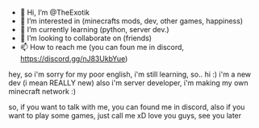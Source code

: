 - 👋 Hi, I’m @TheExotik
- 👀 I’m interested in (minecrafts mods, dev, other games, happiness)
- 🌱 I’m currently learning (python, server dev.)
- 💞️ I’m looking to collaborate on (friends)
- 📫 How to reach me (you can foun me in discord, https://discord.gg/nJ83UkbYue)

hey, so i'm sorry for my poor english, i'm still learning, so.. hi :)
i'm a new dev (i mean REALLY new) also i'm server developer, i'm making my own minecraft network :)

so, if you want to talk with me, you can found me in discord, also if you want to play some games, just call me xD
love you guys, see you later
<!---
TheExotik/TheExotik is a ✨ special ✨ repository because its `README.md` (this file) appears on your GitHub profile.
You can click the Preview link to take a look at your changes.
--->
